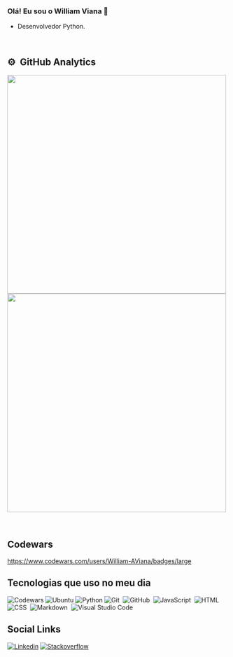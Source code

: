 ### Olá! Eu sou o William Viana 👋

- Desenvolvedor Python.
<br>

## ⚙️ &nbsp;GitHub Analytics

<p align="left">
<img width="500em" src="https://github-readme-stats.vercel.app/api?username=william-aviana&show_icons=true&theme=onedark"/>
<img width="500em" src="https://github-readme-stats.vercel.app/api/top-langs/?username=william-aviana&layout=compact&theme=onedark"/>
</p>
<br>

## Codewars
https://www.codewars.com/users/William-AViana/badges/large

## Tecnologias que uso no meu dia

![Codewars](https://img.shields.io/badge/Codewars-B1361E?style=for-the-badge&logo=codewars&logoColor=grey)
![Ubuntu](https://img.shields.io/badge/Ubuntu-E95420?style=for-the-badge&logo=ubuntu&logoColor=white)
![Python](https://img.shields.io/badge/python-3670A0?style=for-the-badge&logo=python&logoColor=ffdd54)
![Git](https://img.shields.io/badge/-Git-05122A?style=flat&logo=git)&nbsp;
![GitHub](https://img.shields.io/github/followers/William-AViana.svg?style=social&label=Follow&maxAge=2592000)&nbsp;
![JavaScript](https://img.shields.io/badge/JavaScript-F7DF1E?style=for-the-badge&logo=javascript&logoColor=black)&nbsp;
![HTML](https://img.shields.io/badge/HTML5-E34F26?style=for-the-badge&logo=html5&logoColor=white)&nbsp;
![CSS](https://img.shields.io/badge/CSS3-1572B6?style=for-the-badge&logo=css3&logoColor=white)&nbsp;
![Markdown](https://img.shields.io/badge/-Markdown-05122A?style=flat&logo=markdown)&nbsp;
![Visual Studio Code](https://img.shields.io/badge/-Visual%20Studio%20Code-05122A?style=flat&logo=visual-studio-code&logoColor=007ACC)&nbsp;
<br>

## Social Links

[![Linkedin](https://img.shields.io/badge/LinkedIn-0077B5?style=for-the-badge&logo=linkedin&logoColor=white)](https://www.linkedin.com/in/william-viana-desenvolvedor/)
[![Stackoverflow](https://img.shields.io/badge/Stack_Overflow-FE7A16?style=for-the-badge&logo=stack-overflow&logoColor=white)](https://pt.stackoverflow.com/users/246856/william-viana)
<br>
